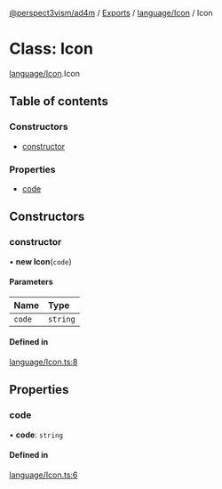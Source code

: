 [@perspect3vism/ad4m](../README.md) / [Exports](../modules.md) / [language/Icon](../modules/language_Icon.md) / Icon

# Class: Icon

[language/Icon](../modules/language_Icon.md).Icon

## Table of contents

### Constructors

- [constructor](language_Icon.Icon.md#constructor)

### Properties

- [code](language_Icon.Icon.md#code)

## Constructors

### constructor

• **new Icon**(`code`)

#### Parameters

| Name | Type |
| :------ | :------ |
| `code` | `string` |

#### Defined in

[language/Icon.ts:8](https://github.com/perspect3vism/ad4m/blob/d9ddd7e2/core/src/language/Icon.ts#L8)

## Properties

### code

• **code**: `string`

#### Defined in

[language/Icon.ts:6](https://github.com/perspect3vism/ad4m/blob/d9ddd7e2/core/src/language/Icon.ts#L6)
